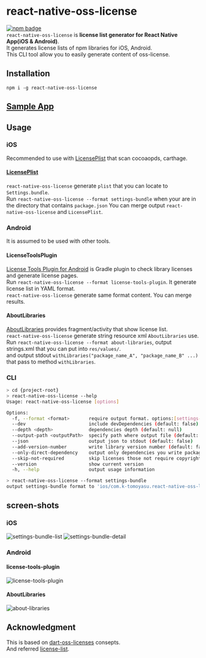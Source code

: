 # react-native-oss-license
[![npm badge](https://badge.fury.io/js/react-native-oss-license.svg)](https://www.npmjs.com/package/react-native-oss-license)  
`react-native-oss-license` is **license list generator for React Native App(iOS & Android)**.  
It generates license lists of npm libraries for iOS, Android.  
This CLI tool allow you to easily generate content of oss-license.

## Installation
`npm i -g react-native-oss-license`

## [Sample App](https://github.com/k-tomoyasu/react-native-oss-license/tree/master/sample/) 

## Usage
### iOS
Recommended to use with [LicensePlist](https://github.com/mono0926/LicensePlist) that scan cocoaopds, carthage.  

#### [LicensePlist](https://github.com/mono0926/LicensePlist)
`react-native-oss-license` generate `plist` that you can locate to `Settings.bundle`.  
Run `react-native-oss-license --format settings-bundle` when your are in the directory that contains `package.json`
You can merge output `react-native-oss-license` and `LicensePlist`.

### Android
It is assumed to be used with other tools.

#### LicenseToolsPlugin
[License Tools Plugin for Android](https://github.com/cookpad/LicenseToolsPlugin) is Gradle plugin to check library licenses and generate license pages.  
Run `react-native-oss-license --format license-tools-plugin`.
It generate license list in YAML format.  
`react-native-oss-license` generate same format content. You can merge results.

#### AboutLibraries
[AboutLibraries](https://github.com/mikepenz/AboutLibraries) provides fragment/activity that show license list.  
`react-native-oss-license` generate string resource xml `AboutLibraries` use.  
Run `react-native-oss-license --format about-libraries`, output strings.xml that you can put into `res/values/`.  
and output stdout `withLibraries("package_name_A", "package_name_B" ...)` that pass to method `withLibraries`.

### CLI
```sh
> cd {project-root}
> react-native-oss-license --help
Usage: react-native-oss-license [options]

Options:
  -f, --format <format>       require output format. options:[settings-bundle,license-tools-plugin,about-libraries]
  --dev                       include devDependencies (default: false)
  --depth <depth>             dependencies depth (default: null)
  --output-path <outputPath>  specify path where output file (default: "default path")
  --json                      output json to stdout (default: false)
  --add-version-number        write library version number (default: false)
  --only-direct-dependency    output only dependencies you write packages.json. (default: false)
  --skip-not-required         skip licenses those not require copyright notice (default: false)
  --version                   show current version
  -h, --help                  output usage information

> react-native-oss-license --format settings-bundle
output settings-bundle format to 'ios/com.k-tomoyasu.react-native-oss-license.Output'
```

## screen-shots
### iOS
![settings-bundle-list](screenshots/settings-bundle-list.png)
![settings-bundle-detail](screenshots/settings-bundle-detail.png)

### Android
#### license-tools-plugin
![license-tools-plugin](screenshots/license-tools-plugin.png)

#### AboutLibraries
![about-libraries](screenshots/about-libraries.png)

## Acknowledgment
This is based on [dart-oss-licenses](https://github.com/ko2ic/dart_oss_licenses) consepts.  
And referred [license-list](https://github.com/yami-beta/license-list).
